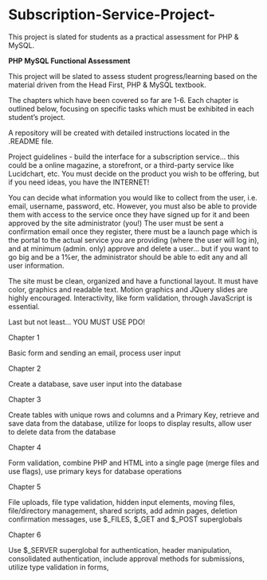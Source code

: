 # Subscription-Service-Project-
This project is slated for students as a practical assessment for PHP &amp; MySQL. 


**PHP MySQL Functional Assessment** 

This project will be slated to assess student progress/learning based on the material driven from the Head First, PHP & MySQL textbook. 

The chapters which have been covered so far are 1-6. Each chapter is outlined below, focusing on specific tasks which must be exhibited in each student’s project. 

A repository will be created with detailed instructions located in the .README file. 

Project guidelines - build the interface for a subscription service… this could be a online magazine, a storefront, or a third-party service like Lucidchart, etc. You must decide on the product you wish to be offering, but if you need ideas, you have the INTERNET! 

You can decide what information you would like to collect from the user, i.e. email, username, password, etc. However, you must also be able to provide them with access to the service once they have signed up for it and been approved by the site administrator (you!) The user must be sent a confirmation email once they register, there must be a launch page which is the portal to the actual service you are providing (where the user will log in), and at minimum (admin. only) approve and delete a user… but if you want to go big and be a 1%er, the administrator should be able to edit any and all user information. 

The site must be clean, organized and have a functional layout. It must have color, graphics and readable text. Motion graphics and JQuery slides are highly encouraged. Interactivity, like form validation, through JavaScript is essential.  

Last but not least… YOU MUST USE PDO! 

Chapter 1

Basic form and sending an email, process user input

Chapter 2

Create a database, save user input into the database

Chapter 3

Create tables with unique rows and columns and a Primary Key, retrieve and save data from the database, utilize for loops to display results, allow user to delete data from the database

Chapter 4

Form validation, combine PHP and HTML into a single page (merge files and use flags), use primary keys for database operations

Chapter 5

File uploads, file type validation, hidden input elements, moving files, file/directory management, shared scripts, add admin pages, deletion confirmation messages, use $_FILES, $_GET and $_POST superglobals

Chapter 6

Use $_SERVER superglobal for authentication, header manipulation, consolidated authentication, include approval methods for submissions, utilize type validation in forms, 
